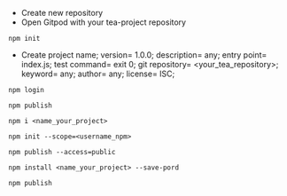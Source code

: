 - Create new repository
- Open Gitpod with your tea-project repository
```
npm init
```
- Create project name;
  version= 1.0.0;
  description= any;
  entry point= index.js;
  test command= exit 0;
  git repository= <your_tea_repository>;
  keyword= any;
  author= any;
  license= ISC;
```
npm login
```
```
npm publish
```
```
npm i <name_your_project>
```
```
npm init --scope=<username_npm>
```
```
npm publish --access=public
```
```
npm install <name_your_project> --save-pord
```
```
npm publish
```
